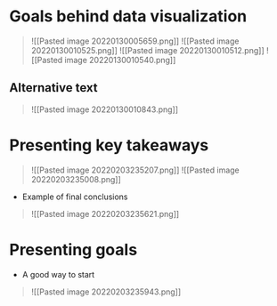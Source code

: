 # Goals behind data visualization
>![[Pasted image 20220130005659.png]]
>![[Pasted image 20220130010525.png]]
>![[Pasted image 20220130010512.png]]
>![[Pasted image 20220130010540.png]]
## Alternative text
>![[Pasted image 20220130010843.png]]

# Presenting key takeaways
>![[Pasted image 20220203235207.png]]
>![[Pasted image 20220203235008.png]]
- Example of final conclusions
>![[Pasted image 20220203235621.png]]

# Presenting goals
- A good way to start
>![[Pasted image 20220203235943.png]]